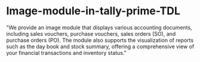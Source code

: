 # Image-module-in-tally-prime-TDL
"We provide an image module that displays various accounting documents, including sales vouchers, purchase vouchers, sales orders (SO), and purchase orders (PO). The module also supports the visualization of reports such as the day book and stock summary, offering a comprehensive view of your financial transactions and inventory status."
